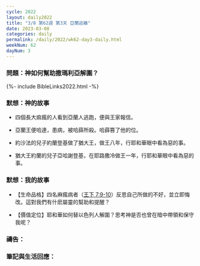 ```yaml
---
cycle: 2022
layout: daily2022
title: "3/8 第62週 第3天 亞蘭逃離"
date: 2023-03-08
categories: daily
permalink: /daily/2022/wk62-day3-daily.html
weekNum: 62
dayNum: 3
---
```


### 問題：神如何幫助撒瑪利亞解圍？

{%- include BibleLinks2022.html -%}

### 默想：神的故事 
+ 四個長大痲瘋的人看到亞蘭人逃跑，便與王家報信。

+ 亞蘭王便哈達，患病，被哈薛所殺。哈薛篡了他的位。

+ 約沙法的兒子約蘭登基做了猶大王，做王八年，行耶和華眼中看為惡的事。

+ 猶大王約蘭的兒子亞哈謝登基，在耶路撒冷做王一年，行耶和華眼中看為惡的事。

### 默想：我的故事
+ 【生命品格】四名麻瘋病者（[王下 7:9-10](https://www.biblegateway.com/passage/?search=列王紀下7.9-10&version=CUVMPT)）反思自己所做的不好，並立即悔改。這對我們有什麽屬靈的幫助和提醒？

+ 【價值定位】耶和華如何替以色列人解圍？思考神是否也曾在暗中帶領和保守我呢？

### 禱告：

### 筆記與生活回應：
